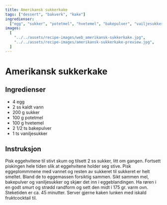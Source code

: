 ```yaml
---
title: Amerikansk sukkerkake
tags: ["dessert", "bakverk", "kake"]
ingredienser:
  ["egg", "sukker", "potetmel", "hvetemel", "bakepulver", "vailjesukker"]
images:
  [
    "../../assets/recipe-images/web_amerikansk-sukkerkake.jpg",
    "../../assets/recipe-images/amerikansk-sukkerkake-preview.jpg",
  ]
---
```


# Amerikansk sukkerkake

## Ingredienser

- 4 egg
- 2 ss kaldt vann
- 200 g sukker
- 100 g potetmel
- 100 g hvetemel
- 2 1/2 ts bakepulver
- 1 ts vaniljesukker

## Instruksjon

Pisk eggehvitene til stivt skum og tilsett 2 ss sukker, litt om gangen. Fortsett piskingen hele tiden slik at eggehvitene holder seg stive. Pisk eggeplommmene med vannet og resten av sukkeret til sukkeret er helt smeltet. Bland de to eggemassen forsiktig sammen. Sikt sammen mel, bakepulver og vaniljesukker og skjær det inn i eggeblandingen. Ha røren i en godt smurt og strødd randform og sett den midt i 175 gr. varm ovn. Steketiden er ca. 45 minutter. Server gjerne kaken lunken med iskald fruktcocktail til.
